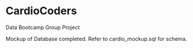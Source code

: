 # CardioCoders
Data Bootcamp Group Project

Mockup of Database completed. Refer to cardio_mockup.sql for schema. 
